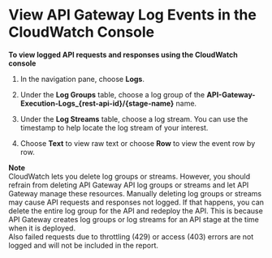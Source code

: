 # View API Gateway Log Events in the CloudWatch Console<a name="view-cloudwatch-log-events-in-cloudwatch-console"></a>

**To view logged API requests and responses using the CloudWatch console**

1. In the navigation pane, choose **Logs**\.

1. Under the **Log Groups** table, choose a log group of the **API\-Gateway\-Execution\-Logs\_\{rest\-api\-id\}/\{stage\-name\}** name\. 

1.  Under the **Log Streams** table, choose a log stream\. You can use the timestamp to help locate the log stream of your interest\. 

1. Choose **Text** to view raw text or choose **Row** to view the event row by row\.

**Note**  
 CloudWatch lets you delete log groups or streams\. However, you should refrain from deleting API Gateway API log groups or streams and let API Gateway manage these resources\. Manually deleting log groups or streams may cause API requests and responses not logged\. If that happens, you can delete the entire log group for the API and redeploy the API\. This is because API Gateway creates log groups or log streams for an API stage at the time when it is deployed\.   
 Also failed requests due to throttling \(429\) or access \(403\) errors are not logged and will not be included in the report\. 